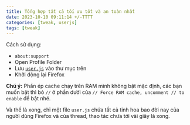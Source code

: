 ```yaml
---
title: Tổng hợp tất cả tối ưu tốt và an toàn nhất
date: 2023-10-10 09:11:14 +/-TTTT
categories: [tweak, userjs]
tags: [tweak]
---
```


Cách sử dụng:
- `about:support`
- Open Profile Folder
- Lưu [`user.js`](https://github.com/FirefoxUniverse/FirefoxTweaksVN/raw/main/user.js) vào thư mục trên
- Khởi động lại Firefox

**Chú ý:** Phần ép cache chạy trên RAM mình không bật mặc định, các bạn muốn bật thì bỏ `//` ở phần dưới của `// Force RAM cache, uncomment // to enable` để bật nhé.

Và thế là xong, chỉ một file `user.js` chứa tất cả tinh hoa bao đời nay của người dùng Firefox và của thread, thao tác chưa tới vài giây là xong.
